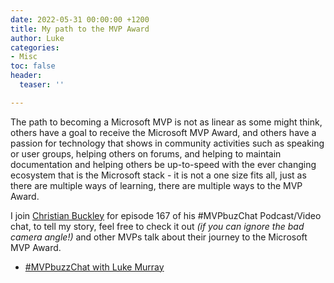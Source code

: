 ```yaml
---
date: 2022-05-31 00:00:00 +1200
title: My path to the MVP Award
author: Luke
categories:
- Misc
toc: false
header:
  teaser: ''

---
```

The path to becoming a Microsoft MVP is not as linear as some might think, others have a goal to receive the Microsoft MVP Award, and others have a passion for technology that shows in community activities such as speaking or user groups, helping others on forums, and helping to maintain documentation and helping others be up-to-speed with the ever changing ecosystem that is the Microsoft stack - it is not a one size fits all, just as there are multiple ways of learning, there are multiple ways to the MVP Award.

I join [Christian Buckley](https://www.linkedin.com/in/ACoAAAAAGE0BlHRIKs-kft9wriNFsr-4V92iu-w) for episode 167 of his #MVPbuzChat Podcast/Video chat, to tell my story, feel free to check it out _(if you can ignore the bad camera angle!)_ and other MVPs talk about their journey to the Microsoft MVP Award.

* [#MVPbuzzChat with Luke Murray](https://www.buckleyplanet.com/2022/05/mvpbuzzchat-with-luke-murray.html "#MVPbuzzChat with Luke Murray")